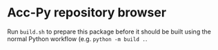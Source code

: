 # Acc-Py repository browser

Run `build.sh` to prepare this package before it should be built using the
normal Python workflow (e.g. `python -m build .`.
